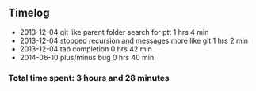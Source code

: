 ## Timelog
* 2013-12-04 git like parent folder search for ptt 1 hrs 4 min
* 2013-12-04 stopped recursion and messages more like git 1 hrs 2 min
* 2013-12-04 tab completion 0 hrs 42 min
* 2014-06-10 plus/minus bug 0 hrs 40 min

### Total time spent: 3 hours and 28 minutes 
